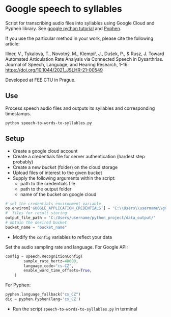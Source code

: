 # Google speech to syllables
Script for transcribing audio files into syllables using Google Cloud and Pyphen library. See
[google python tutorial](https://codelabs.developers.google.com/codelabs/cloud-speech-text-python3#0)
and [Pyphen](https://pypi.org/project/Pyphen/). 

If you use the particular method in your work, please cite the following article:

Illner, V., Tykalová, T., Novotný, M., Klempíř, J., Dušek, P., & Rusz, J. Toward Automated Articulation Rate Analysis via Connected Speech in Dysarthrias. Journal of Speech, Language, and Hearing Research, 1-16. https://doi.org/10.1044/2021_JSLHR-21-00549

Developed at FEE CTU in Prague.

## Use
Process speech audio files and outputs its syllables and corresponding timestamps.

```shell
python speech-to-words-to-syllables.py
```

## Setup
* Create a google cloud account
* Create a credentials file for server authentication (hardest step probably)
* Create a new _bucket_ (folder) on the cloud storage
* Upload files of interest to the given bucket
* Supply the following arguments within the script:
  * path to the credentials file
  * path to the output folder
  * name of the bucket on google cloud

```python
# set the credentials environment variable
os.environ['GOOGLE_APPLICATION_CREDENTIALS'] = 'C:\\Users\\username\\google_credentials_file.json'
#  files for result storing
output_file_path = 'C:/Users/username/python_project/data_output/'
# obtain the desired bucket
bucket_name = "bucket_name"
```

* Modify the `config` variables to reflect your data

Set the audio sampling rate and language. For Google API:

```python
config = speech.RecognitionConfig(
        sample_rate_hertz=48000,
        language_code="cs-CZ",
        enable_word_time_offsets=True,
    )
```

For Pyphen:

```python
pyphen.language_fallback("cs_CZ")
dic = pyphen.Pyphen(lang='cs_CZ')
```

* Run the script `speech-to-words-to-syllables.py` in terminal
